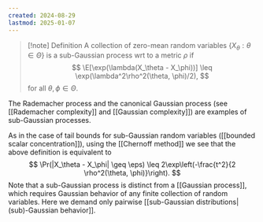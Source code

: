 ```yaml
---
created: 2024-08-29
lastmod: 2025-01-07
---
```


> [!note] Definition 
> A collection of zero-mean random variables $\{X_\theta:\theta\in\Theta\}$ is a sub-Gaussian process wrt to a metric $\rho$ if 
> $$
> \E[\exp(\lambda(X_\theta - X_\phi))] \leq \exp(\lambda^2\rho^2(\theta, \phi)/2),
> $$
> for all $\theta,\phi\in\Theta$. 

The Rademacher process and the canonical Gaussian process (see [[Rademacher complexity]] and [[Gaussian complexity]]) are examples of sub-Gaussian processes. 

As in the case of tail bounds for sub-Gaussian random variables ([[bounded scalar concentration]]), using the [[Chernoff method]] we see that the above definition is equivalent to 
$$
\Pr(|X_\theta - X_\phi| \geq \eps) \leq 2\exp\left(-\frac{t^2}{2 \rho^2(\theta, \phi)}\right).
$$
Note that a sub-Gaussian process is distinct from a [[Gaussian process]], which requires Gaussian behavior of any finite collection of random variables. Here we demand only pairwise [[sub-Gaussian distributions|(sub)-Gaussian behavior]]. 
